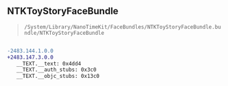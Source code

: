 ## NTKToyStoryFaceBundle

> `/System/Library/NanoTimeKit/FaceBundles/NTKToyStoryFaceBundle.bundle/NTKToyStoryFaceBundle`

```diff

-2483.144.1.0.0
+2483.147.3.0.0
   __TEXT.__text: 0x4dd4
   __TEXT.__auth_stubs: 0x3c0
   __TEXT.__objc_stubs: 0x13c0

```
